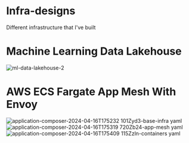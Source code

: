 # Infra-designs
Different infrastructure that I've built


# Machine Learning Data Lakehouse

![ml-data-lakehouse-2](https://github.com/christropher/Infra-designs/assets/19397775/f11cf7ca-52b5-4908-9735-22e07685d449)


# AWS ECS Fargate App Mesh With Envoy
![application-composer-2024-04-16T175232 101Zyd3-base-infra yaml](https://github.com/christropher/Infra-designs/assets/19397775/4d052af4-379a-41f8-920b-3e2867b8b4d3)
![application-composer-2024-04-16T175319 720Zb24-app-mesh yaml](https://github.com/christropher/Infra-designs/assets/19397775/73956a5a-99f8-495d-a888-131fdaf25721)
![application-composer-2024-04-16T175409 115Zzln-containers yaml](https://github.com/christropher/Infra-designs/assets/19397775/8ca25500-6cda-40e1-aceb-3966a1276b51)
